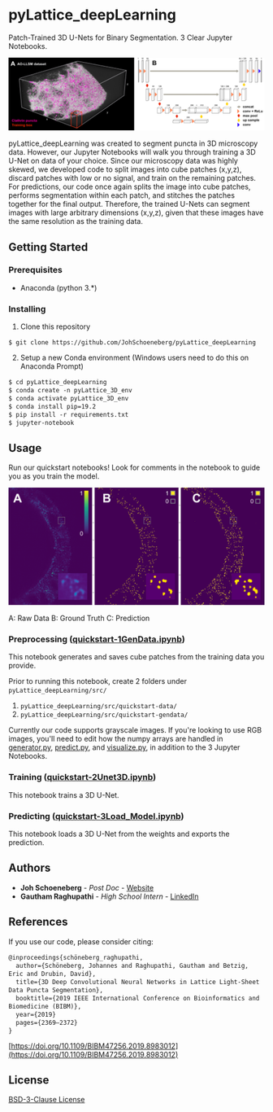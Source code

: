 # pyLattice_deepLearning

Patch-Trained 3D U-Nets for Binary Segmentation. 3 Clear Jupyter Notebooks.

![3D U-Net Architecture](images/u-net_architecture.PNG)

pyLattice_deepLearning was created to segment puncta in 3D microscopy data. However, our Jupyter Notebooks will walk you through training a 3D U-Net on data of your choice. Since our microscopy data was highly skewed, we developed code to split images into cube patches (x,y,z), discard patches with low or no signal, and train on the remaining patches. For predictions, our code once again splits the image into cube patches, performs segmentation within each patch, and stitches the patches together for the final output. Therefore, the trained U-Nets can segment images with large arbitrary dimensions (x,y,z), given that these images have the same resolution as the training data.  

## Getting Started

### Prerequisites
* Anaconda (python 3.*)

### Installing

1. Clone this repository
```
$ git clone https://github.com/JohSchoeneberg/pyLattice_deepLearning
```
2. Setup a new Conda environment (Windows users need to do this on Anaconda Prompt)
```
$ cd pyLattice_deepLearning
$ conda create -n pyLattice_3D_env
$ conda activate pyLattice_3D_env
$ conda install pip=19.2
$ pip install -r requirements.txt
$ jupyter-notebook
```

## Usage

Run our quickstart notebooks! Look for comments in the notebook to guide you as you train the model.

![Raw-Mask-Prediction](images/raw_mask_prediction.PNG)

A: Raw Data B: Ground Truth C: Prediction

### Preprocessing ([quickstart-1GenData.ipynb](https://github.com/JohSchoeneberg/pyLattice_deepLearning/blob/master/src/quickstart-1GenData.ipynb))

This notebook generates and saves cube patches from the training data you provide.

Prior to running this notebook, create 2 folders under ```pyLattice_deepLearning/src/```
1. ```pyLattice_deepLearning/src/quickstart-data/```
2. ```pyLattice_deepLearning/src/quickstart-gendata/```

Currently our code supports grayscale images. If you're looking to use RGB images, you'll need to edit how the numpy arrays are handled in [generator.py](https://github.com/JohSchoeneberg/pyLattice_deepLearning/blob/master/src/generator.py), [predict.py](https://github.com/JohSchoeneberg/pyLattice_deepLearning/blob/master/src/predict.py), and [visualize.py](https://github.com/JohSchoeneberg/pyLattice_deepLearning/blob/master/src/visualize.py), in addition to the 3 Jupyter Notebooks.

### Training ([quickstart-2Unet3D.ipynb](https://github.com/JohSchoeneberg/pyLattice_deepLearning/blob/master/src/quickstart-2Unet3D.ipynb))

This notebook trains a 3D U-Net.

### Predicting ([quickstart-3Load_Model.ipynb](https://github.com/JohSchoeneberg/pyLattice_deepLearning/blob/master/src/quickstart-3Load_Model.ipynb))

This notebook loads a 3D U-Net from the weights and exports the prediction.

## Authors

* **Joh Schoeneberg** - *Post Doc* - [Website](https://www.schoeneberglab.org)
* **Gautham Raghupathi** - *High School Intern* - [LinkedIn](https://www.linkedin.com/in/gurugautham/)
  
## References
If you use our code, please consider citing: 
```
@inproceedings{schöneberg_raghupathi,
  author={Schöneberg, Johannes and Raghupathi, Gautham and Betzig, Eric and Drubin, David},
  title={3D Deep Convolutional Neural Networks in Lattice Light-Sheet Data Puncta Segmentation},
  booktitle={2019 IEEE International Conference on Bioinformatics and Biomedicine (BIBM)},
  year={2019}
  pages={2369–2372}
}
```
[https://doi.org/10.1109/BIBM47256.2019.8983012](https://doi.org/10.1109/BIBM47256.2019.8983012)

## License
[BSD-3-Clause License](https://github.com/JohSchoeneberg/pyLattice_deepLearning/blob/master/LICENSE)
